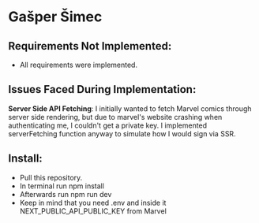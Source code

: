 # Gašper Šimec

## Requirements Not Implemented:

- All requirements were implemented.

## Issues Faced During Implementation:

**Server Side API Fetching**: I initially wanted to fetch Marvel comics through server side rendering, but due to marvel's website crashing when authenticating me, I couldn't get a private key. I implemented serverFetching function anyway to simulate how I would sign via SSR.

## Install:

- Pull this repository.
- In terminal run npm install
- Afterwards run npm run dev
- Keep in mind that you need .env and inside it NEXT_PUBLIC_API_PUBLIC_KEY from Marvel
